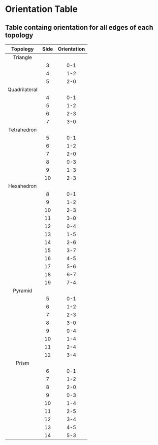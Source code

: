 # Orientation Table
## Table containg orientation for all edges of each topology

| **Topology**  | **Side** | **Orientation** |
| :-----------: | :------: | :-------------: |
|   Triangle    |          |                 |
|               |    3     |       0-1       |
|               |    4     |       1-2       |
|               |    5     |       2-0       |
| Quadrilateral |          |                 |
|               |    4     |       0-1       |
|               |    5     |       1-2       |
|               |    6     |       2-3       |
|               |    7     |       3-0       |
|  Tetrahedron  |          |                 |
|               |    5     |       0-1       |
|               |    6     |       1-2       |
|               |    7     |       2-0       |
|               |    8     |       0-3       |
|               |    9     |       1-3       |
|               |    10    |       2-3       |
|  Hexahedron   |          |                 |
|               |    8     |       0-1       |
|               |    9     |       1-2       |
|               |    10    |       2-3       |
|               |    11    |       3-0       |
|               |    12    |       0-4       |
|               |    13    |       1-5       |
|               |    14    |       2-6       |
|               |    15    |       3-7       |
|               |    16    |       4-5       |
|               |    17    |       5-6       |
|               |    18    |       6-7       |
|               |    19    |       7-4       |
|    Pyramid    |          |                 |
|               |    5     |       0-1       |
|               |    6     |       1-2       |
|               |    7     |       2-3       |
|               |    8     |       3-0       |
|               |    9     |       0-4       |
|               |    10    |       1-4       |
|               |    11    |       2-4       |
|               |    12    |       3-4       |
|     Prism     |          |                 |
|               |    6     |       0-1       |
|               |    7     |       1-2       |
|               |    8     |       2-0       |
|               |    9     |       0-3       |
|               |    10    |       1-4       |
|               |    11    |       2-5       |
|               |    12    |       3-4       |
|               |    13    |       4-5       |
|               |    14    |       5-3       |
